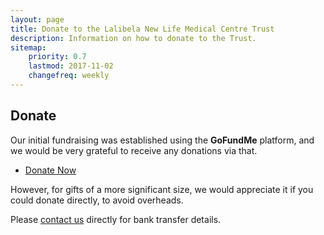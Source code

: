 ```yaml
---
layout: page
title: Donate to the Lalibela New Life Medical Centre Trust
description: Information on how to donate to the Trust.
sitemap:
    priority: 0.7
    lastmod: 2017-11-02
    changefreq: weekly
---
```

## Donate

Our initial fundraising was established using the **GoFundMe** platform, and we would be very grateful to receive any donations via that.

<section>
<ul class="actions">
    <li><a href="https://www.gofundme.com/f/lalibela-medical-centre" class="button">Donate Now</a></li>
</ul>
</section>

However, for gifts of a more significant size, we would appreciate it if you could donate directly, to avoid overheads.

Please [contact us]({{'#footer'|relative_url}}) directly for bank transfer details.

